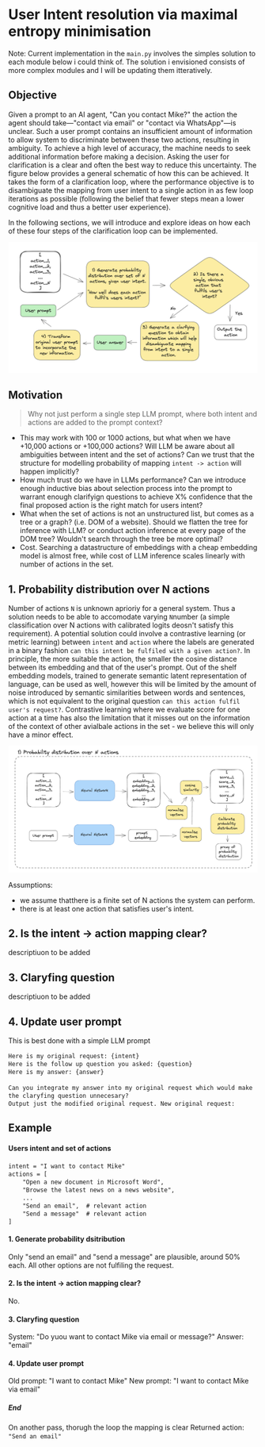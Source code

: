 # User Intent resolution via maximal entropy minimisation

Note: Current implementation in the `main.py` involves the simples solution to each module below i could think of. The solution i envisioned consists of more complex modules and I will be updating them itteratively.

## Objective

Given a prompt to an AI agent, "Can you contact Mike?" the action the agent should take—"contact via email" or "contact via WhatsApp"—is unclear. Such a user prompt contains an insufficient amount of information to allow system to discriminate between these two actions, resulting in ambiguity. To achieve a high level of accuracy, the machine needs to seek additional information before making a decision. Asking the user for clarification is a clear and often the best way to reduce this uncertainty. The figure below provides a general schematic of how this can be achieved. It takes the form of a clarification loop, where the performance objective is to disambiguate the mapping from user intent to a single action in as few loop iterations as possible (following the belief that fewer steps mean a lower cognitive load and thus a better user experience).

In the following sections, we will introduce and explore ideas on how each of these four steps of the clarification loop can be implemented.

![schematic of system structure](./images/schematic_of_system_structure.png)

## Motivation

> Why not just perform a single step LLM prompt, where both intent and actions are added to the prompt context?

- This may work with 100 or 1000 actions, but what when we have +10,000 actions or +100,000 actions? Will LLM be aware about all ambiguities between intent and the set of actions? Can we trust that the structure for modelling probability of mapping `intent -> action` will happen implicitly?
- How much trust do we have in LLMs performance? Can we introduce enough inductive bias about selection process into the prompt to warrant enough clarifyign questions to achieve X% confidence that the final proposed action is the right match for users intent?
- What when the set of actions is not an unstructured list, but comes as a tree or a graph? (i.e. DOM of a website). Should we flatten the tree for inference with LLM? or conduct action inference at every page of the DOM tree? Wouldn't search through the tree be more optimal?
- Cost. Searching a datastructure of embeddings with a cheap embedding model is almost free, while cost of LLM inference scales linearly with number of actions in the set.

## 1. Probability distribution over N actions

Number of actions `N` is unknown aprioriy for a general system. Thus a solution needs to be able to accomodate varying `N`number (a simple classification over N actions with calibrated logits deosn't satisfy this requirement). A potential solution could involve a contrastive learning (or metric learning) between `intent` and `action` where the labels are generated in a binary fashion `can this intent be fulfiled with a given action?`. In principle, the more suitable the action, the smaller the cosine distance between its embedding and that of the user's prompt. Out of the shelf embedding models, trained to generate semantic latent representation of language, can be used as well, however this will be limited by the amount of noise introduced by semantic similarities between words and sentences, which is not equivalent to the original question `can this action fulfil user's request?`. Contrastive learning where we evaluate score for one action at a time has also the limitation that it misses out on the information of the context of other avialbale actions in the set - we believe this will only have a minor effect.

![schematic of probability distribtuion over N actions](./images/schematic_probability_distribution_over_N_actions.png)

Assumptions:

- we assume thatthere is a finite set of N actions the system can perform.
- there is at least one action that satisfies user's intent.

## 2. Is the intent -> action mapping clear?

descriptiuon to be added

## 3. Claryfing question

descriptiuon to be added

## 4. Update user prompt

This is best done with a simple LLM prompt

```
Here is my original request: {intent}
Here is the follow up question you asked: {question}
Here is my answer: {answer}

Can you integrate my answer into my original request which would make the claryfing question unnecesary?
Output just the modified original request. New original request:
```

## Example

#### Users intent and set of actions

```
intent = "I want to contact Mike"
actions = [
    "Open a new document in Microsoft Word",
    "Browse the latest news on a news website",
    ...
    "Send an email",  # relevant action
    "Send a message"  # relevant action
]
```

#### 1. Generate probability dsitribution

Only "send an email" and "send a message" are plausible, around 50% each. All other options are not fulfiling the request.

#### 2. Is the intent -> action mapping clear?

No.

#### 3. Claryfing question

System: "Do yuou want to contact Mike via email or message?"
Answer: "email"

#### 4. Update user prompt

Old prompt: "I want to contact Mike"
New prompt: "I want to contact Mike via email"

##### End

On another pass, thorugh the loop the mapping is clear
Returned action: `"Send an email"`
